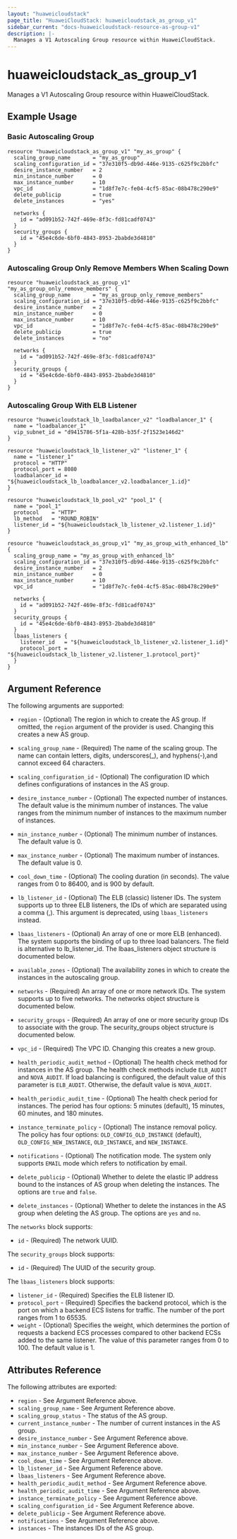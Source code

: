 ```yaml
---
layout: "huaweicloudstack"
page_title: "HuaweiCloudStack: huaweicloudstack_as_group_v1"
sidebar_current: "docs-huaweicloudstack-resource-as-group-v1"
description: |-
  Manages a V1 Autoscaling Group resource within HuaweiCloudStack.
---
```


# huaweicloudstack\_as\_group_v1

Manages a V1 Autoscaling Group resource within HuaweiCloudStack.

## Example Usage

### Basic Autoscaling Group

```hcl
resource "huaweicloudstack_as_group_v1" "my_as_group" {
  scaling_group_name       = "my_as_group"
  scaling_configuration_id = "37e310f5-db9d-446e-9135-c625f9c2bbfc"
  desire_instance_number   = 2
  min_instance_number      = 0
  max_instance_number      = 10
  vpc_id                   = "1d8f7e7c-fe04-4cf5-85ac-08b478c290e9"
  delete_publicip          = true
  delete_instances         = "yes"

  networks {
    id = "ad091b52-742f-469e-8f3c-fd81cadf0743"
  }
  security_groups {
    id = "45e4c6de-6bf0-4843-8953-2babde3d4810"
  }
}
```

### Autoscaling Group Only Remove Members When Scaling Down

```hcl
resource "huaweicloudstack_as_group_v1" "my_as_group_only_remove_members" {
  scaling_group_name       = "my_as_group_only_remove_members"
  scaling_configuration_id = "37e310f5-db9d-446e-9135-c625f9c2bbfc"
  desire_instance_number   = 2
  min_instance_number      = 0
  max_instance_number      = 10
  vpc_id                   = "1d8f7e7c-fe04-4cf5-85ac-08b478c290e9"
  delete_publicip          = true
  delete_instances         = "no"

  networks {
    id = "ad091b52-742f-469e-8f3c-fd81cadf0743"
  }
  security_groups {
    id = "45e4c6de-6bf0-4843-8953-2babde3d4810"
  }
}
```

### Autoscaling Group With ELB Listener

```hcl
resource "huaweicloudstack_lb_loadbalancer_v2" "loadbalancer_1" {
  name = "loadbalancer_1"
  vip_subnet_id = "d9415786-5f1a-428b-b35f-2f1523e146d2"
}

resource "huaweicloudstack_lb_listener_v2" "listener_1" {
  name = "listener_1"
  protocol = "HTTP"
  protocol_port = 8080
  loadbalancer_id = "${huaweicloudstack_lb_loadbalancer_v2.loadbalancer_1.id}"
}

resource "huaweicloudstack_lb_pool_v2" "pool_1" {
  name = "pool_1"
  protocol    = "HTTP"
  lb_method   = "ROUND_ROBIN"
  listener_id = "${huaweicloudstack_lb_listener_v2.listener_1.id}"
}

resource "huaweicloudstack_as_group_v1" "my_as_group_with_enhanced_lb"{
  scaling_group_name = "my_as_group_with_enhanced_lb"
  scaling_configuration_id = "37e310f5-db9d-446e-9135-c625f9c2bbfc"
  desire_instance_number   = 2
  min_instance_number      = 0
  max_instance_number      = 10
  vpc_id                   = "1d8f7e7c-fe04-4cf5-85ac-08b478c290e9"

  networks {
    id = "ad091b52-742f-469e-8f3c-fd81cadf0743"
  }
  security_groups {
    id = "45e4c6de-6bf0-4843-8953-2babde3d4810"
  }
  lbaas_listeners {
    listener_id   = "${huaweicloudstack_lb_listener_v2.listener_1.id}"
    protocol_port = "${huaweicloudstack_lb_listener_v2.listener_1.protocol_port}"
  }
}
```
## Argument Reference

The following arguments are supported:

* `region` - (Optional) The region in which to create the AS group. If
    omitted, the `region` argument of the provider is used. Changing this
    creates a new AS group.

* `scaling_group_name` - (Required) The name of the scaling group. The name can contain letters,
    digits, underscores(_), and hyphens(-),and cannot exceed 64 characters.

* `scaling_configuration_id` - (Optional) The configuration ID which defines
    configurations of instances in the AS group.

* `desire_instance_number` - (Optional) The expected number of instances. The default
    value is the minimum number of instances. The value ranges from the minimum number of
    instances to the maximum number of instances.

* `min_instance_number` - (Optional) The minimum number of instances.
    The default value is 0.

* `max_instance_number` - (Optional) The maximum number of instances.
    The default value is 0.

* `cool_down_time` - (Optional) The cooling duration (in seconds). The value ranges
    from 0 to 86400, and is 900 by default.

* `lb_listener_id` - (Optional) The ELB (classic) listener IDs. The system supports up to
    three ELB listeners, the IDs of which are separated using a comma (,).
    This argument is deprecated, using `lbaas_listeners` instead.

* `lbaas_listeners` - (Optional) An array of one or more ELB (enhanced).
    The system supports the binding of up to three load balancers. The field is
    alternative to lb_listener_id.  The lbaas_listeners object structure is
    documented below.

* `available_zones` - (Optional) The availability zones in which to create
    the instances in the autoscaling group.

* `networks` - (Required) An array of one or more network IDs.
    The system supports up to five networks. The networks object structure
    is documented below.

* `security_groups` - (Required) An array of one or more security group IDs
    to associate with the group. The security_groups object structure is
    documented below.

* `vpc_id` - (Required) The VPC ID. Changing this creates a new group.

* `health_periodic_audit_method` - (Optional) The health check method for instances
    in the AS group. The health check methods include `ELB_AUDIT` and `NOVA_AUDIT`.
    If load balancing is configured, the default value of this parameter is `ELB_AUDIT`.
    Otherwise, the default value is `NOVA_AUDIT`.

* `health_periodic_audit_time` - (Optional) The health check period for instances.
    The period has four options: 5 minutes (default), 15 minutes, 60 minutes, and 180 minutes.

* `instance_terminate_policy` - (Optional) The instance removal policy. The policy has
    four options: `OLD_CONFIG_OLD_INSTANCE` (default), `OLD_CONFIG_NEW_INSTANCE`,
    `OLD_INSTANCE`, and `NEW_INSTANCE`.

* `notifications` - (Optional) The notification mode. The system only supports `EMAIL`
    mode which refers to notification by email.

* `delete_publicip` - (Optional) Whether to delete the elastic IP address bound to the
    instances of AS group when deleting the instances. The options are `true` and `false`.

* `delete_instances` - (Optional) Whether to delete the instances in the AS group
    when deleting the AS group. The options are `yes` and `no`.

The `networks` block supports:

* `id` - (Required) The network UUID.

The `security_groups` block supports:

* `id` - (Required) The UUID of the security group.

The `lbaas_listeners` block supports:

* `listener_id` - (Required) Specifies the ELB listener ID.
* `protocol_port` - (Required) Specifies the backend protocol, which is the port on which
  a backend ECS listens for traffic. The number of the port ranges from 1 to 65535.
* `weight` - (Optional) Specifies the weight, which determines the portion of requests a
  backend ECS processes compared to other backend ECSs added to the same listener. The value
  of this parameter ranges from 0 to 100. The default value is 1.

## Attributes Reference

The following attributes are exported:

* `region` - See Argument Reference above.
* `scaling_group_name` - See Argument Reference above.
* `scaling_group_status` - The status of the AS group.
* `current_instance_number` - The number of current instances in the AS group.
* `desire_instance_number` - See Argument Reference above.
* `min_instance_number` - See Argument Reference above.
* `max_instance_number` - See Argument Reference above.
* `cool_down_time` - See Argument Reference above.
* `lb_listener_id` - See Argument Reference above.
* `lbaas_listeners` - See Argument Reference above.
* `health_periodic_audit_method` - See Argument Reference above.
* `health_periodic_audit_time` - See Argument Reference above.
* `instance_terminate_policy` - See Argument Reference above.
* `scaling_configuration_id` - See Argument Reference above.
* `delete_publicip` - See Argument Reference above.
* `notifications` - See Argument Reference above.
* `instances` - The instances IDs of the AS group.
